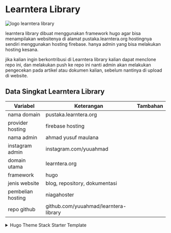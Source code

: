 # Learntera Library
![logo learntera library](https://pustaka-learntera.web.app/learntera-library.png)

learntera library dibuat menggunakan framework hugo agar bisa menampilakan websitenya di alamat pustaka.learntera.org hostingnya sendiri menggunakan hosting firebase. hanya admin yang bisa melakukan hosting kesana.

jika kalian ingin berkontribusi di Learntera library kalian dapat menclone repo ini, dan melakukan push ke repo ini nanti admin akan melakukan pengecekan pada artikel atau dokumen kalian, sebelum nantinya di upload di website.

## Data Singkat Learntera Library
| Variabel             | Keterangan                              | Tambahan  |
| -------------------- |-----------------------------------------| ----------|
| nama domain          | pustaka.learntera.org                   |           |
| provider hosting     | firebase hosting                        |           |
| nama admin           | ahmad yusuf maulana                     |           |
| instagram admin      | instagram.com/yuuahmad                  |           |
| domain utama         | learntera.org                           |           |
| framework            | hugo                                    |           |
| jenis website        | blog, repository, dokumentasi           |           |
| pembelian hosting    | niagahoster                             |           |
| repo github          | github.com/yuuahmad/learntera-library   |           |

<details>
  <summary>Hugo Theme Stack Starter Template</summary>

This is a quick start template for [Hugo theme Stack](https://github.com/CaiJimmy/hugo-theme-stack). It uses [Hugo modules](https://gohugo.io/hugo-modules/) feature to load the theme.

It comes with a basic theme structure and configuration. GitHub action has been set up to deploy the theme to a public GitHub page automatically. Also, there's a cron job to update the theme automatically everyday.

To get started:

1. Click *Use this template*, and create your repository on GitHub.
![Step 1](https://user-images.githubusercontent.com/5889006/156916624-20b2a784-f3a9-4718-aa5f-ce2a436b241f.png)

2. Once the repository is created, create a GitHub codespace asociated with it.
![Create codespace](https://user-images.githubusercontent.com/5889006/156916672-43b7b6e9-4ffb-4704-b4ba-d5ca40ffcae7.png)

3. And voila! You're ready to go. The codespace has been configured with the latest version of Hugo extended, just run `hugo server` in the terminal and see your new site in action.

4. Check `config` folder for the configuration files. You can edit them to suit your needs. Make sure to update the `baseurl` property in `config/_default/config.toml` to your site's URL.

5. Once you're done editing the site, just commit it and push it. GitHub action will deploy the site automatically to GitHub page asociated with the repository.
![GitHub action](https://user-images.githubusercontent.com/5889006/156916881-90b8bb9b-1925-4e60-9d7a-8026cda729bf.png)
---

In case you don't want to use GitHub codespace, you can also run this template in your local machine. **You need to install Git, Go and Hugo extended locally.**

### Update theme manually

Run:

```bash
hugo mod get -u github.com/CaiJimmy/hugo-theme-stack/v3
hugo mod tidy
```

> This starter template has been configured with `v3` version of theme. Due to the limitation of Go module, once the `v4` or up version of theme is released, you need to update the theme manually. (Modifying `config/module.toml` file)

### Deploy to another static page hostings

If you want to build this site using another static page hosting, you need to make sure they have Go installed in the machine. 

<details>
  <summary>Vercel</summary>
  
You need to overwrite build command to install manually Go:

```
amazon-linux-extras install golang1.11 && hugo --gc --minify
```

![](https://user-images.githubusercontent.com/5889006/156917172-01e4d418-3469-4ffb-97e4-a905d28b8424.png)

Make sure also to specify Hugo version in the environment variable `HUGO_VERSION` (Use the latest version of Hugo extended):

![Environment variable](https://user-images.githubusercontent.com/5889006/156917212-afb7c70d-ab85-480f-8288-b15781a462c0.png)
</details>
</details>